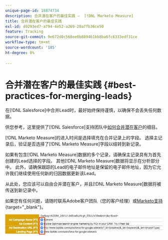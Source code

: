 ```yaml
---
unique-page-id: 18874734
description: 合并潜在客户的最佳实践 —  [!DNL Marketo Measure]
title: 合并潜在客户的最佳实践
exl-id: d9293ed7-a794-4e52-a269-20a7fb36ce50
feature: Tracking
source-git-commit: 9e672d0c568ee0b889461bb8ba6fc6333edf31ce
workflow-type: tm+mt
source-wordcount: '185'
ht-degree: 0%

---
```


# 合并潜在客户的最佳实践 {#best-practices-for-merging-leads}

在[!DNL Salesforce]中合并Lead时，最好始终保持谨慎，以确保不会丢失任何数据。

供您参考，这里提供了[!DNL Salesforce]支持团队中[如何合并潜在客户](https://help.salesforce.com/s/articleView?id=leads_merge.htm&language=en_US&type=5)的细目。

[!DNL Marketo Measure]的进入时间是选择填充在合并记录上的字段。 选择主记录后，验证是否选择了[!DNL Marketo Measure]字段以结转到新记录。

如果有包含[!DNL Marketo Measure]数据的多个记录，请确保主记录具有为首先创建的Lead选择的字段。 其他[!DNL Marketo Measure]数据将显示在分析部分中。 此外，请确保跟踪的Lead的电子邮件地址是保留的电子邮件地址，因为它允许我们继续使用任何新的归因数据更新该Lead。

从此处，您应该可以自由合并潜在客户，并且[!DNL Marketo Measure]数据将被传送到新记录中。

如果您有任何问题，请随时联系Adobe客户团队（您的客户经理）或[Marketo支持](https://nation.marketo.com/t5/support/ct-p/Support){target="_blank"}。

![](assets/1.jpg)
